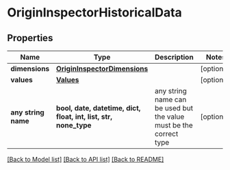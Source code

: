 # OriginInspectorHistoricalData


## Properties
Name | Type | Description | Notes
------------ | ------------- | ------------- | -------------
**dimensions** | [**OriginInspectorDimensions**](OriginInspectorDimensions.md) |  | [optional] 
**values** | [**Values**](Values.md) |  | [optional] 
**any string name** | **bool, date, datetime, dict, float, int, list, str, none_type** | any string name can be used but the value must be the correct type | [optional]

[[Back to Model list]](../README.md#documentation-for-models) [[Back to API list]](../README.md#documentation-for-api-endpoints) [[Back to README]](../README.md)


